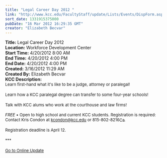 ```yaml
---
title: "Legal Career Day 2012 "
link: "http://www.kcc.edu/FacultyStaff/update/Lists/Events/DispForm.aspx?ID=244"
sort_date: 1331915375000
pubDate: "16 Mar 2012 16:29:35 GMT"
creator: "Elizabeth Becvar"
---
```


<div><b>Title:</b> Legal Career Day 2012 </div>
<div><b>Location:</b> Workforce Development Center</div>
<div><b>Start Time:</b> 4/20/2012 8:00 AM</div>
<div><b>End Time:</b> 4/20/2012 4:00 PM</div>
<div><b>End Date:</b> 4/20/2012 4:00 PM</div>
<div><b>Created:</b> 3/16/2012 11:29 AM</div>
<div><b>Created By:</b> Elizabeth Becvar</div>
<div><b>KCC Description:</b> <div class="ExternalClass8D698677ED0D4D32B328580380CAFE59">
<div><font size="2">Learn first-hand what it's like to be a judge, attorney or paralegal!</font></div>
<div><font size="2"></font> </div>
<div><font size="2">Learn how a KCC paralegal degree can transfer to some four-year schools!</font></div>
<div><font size="2"></font> </div>
<div><font size="2">Talk with KCC alums who work at the courthouse and law firms!<br /> <br /><em>FREE</em> • Open to high school and current KCC students. Registration is required:</font></div>
<div><font size="2">Contact Kris Condon at </font><a href="mailto:kcondon@kcc.edu"><font size="2">kcondon@kcc.edu</font></a><font size="2"> or </font><span style="white-space:nowrap" class="baec5a81-e4d6-4674-97f3-e9220f0136c1"><font size="2">815-802-8216</font><a style="border-bottom:medium none;position:static !important;border-left:medium none;margin:0px;width:16px;bottom:0px;display:inline;white-space:nowrap;float:none;height:16px;vertical-align:middle;overflow:hidden;border-top:medium none;top:0px;cursor:hand;right:0px;border-right:medium none;left:0px" title="Call: 815-802-8216" href="/FacultyStaff/update/Lists/Events/EditForm.aspx?ID=244&amp;Source=/FacultyStaff/update/_layouts/sitemanager.aspx?SmtContext%3DSPList%3ac267947c-5d3a-41df-bf8c-8c8142ece9fc?SPWeb%3a6dd7d01a-f4b3-47f9-8d35-b60692caa2f7%3a%26SmtContextExpanded%3DTrue%26Filter%3D1%26pgsz%3D100%26vrmode%3DFalse%26lvn%3DNotYetStartedEvents#"><font size="2"><img style="border-bottom:medium none;position:static !important;border-left:medium none;margin:0px;width:16px;bottom:0px;display:inline;white-space:nowrap;float:none;height:16px;vertical-align:middle;overflow:hidden;border-top:medium none;top:0px;cursor:hand;right:0px;border-right:medium none;left:0px" title="Call: 815-802-8216" /></font></a></span><font size="2">.<br /> <br />Registration deadline is April 12.</font></div>
<div><font size="2"></font> </div>
<div><font size="2">***</font></div>
<div><font size="2"></font> </div>
<div><font size="2"><a href="/FacultyStaff/update/Pages/dailyupdate.aspx">Go to Online Update</a></font><font size="2"></font></div>
<div><font size="2"><br /> </div></font></div></div>
